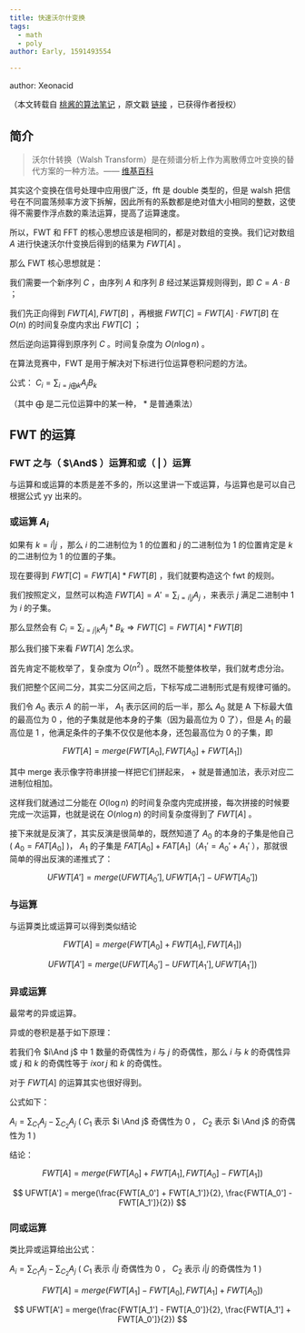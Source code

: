```yaml
---
title: 快速沃尔什变换
tags:
  - math
  - poly
author: Early, 1591493554

---
```


author: Xeonacid

（本文转载自 [桃酱的算法笔记](https://zhuanlan.zhihu.com/c_1005817911142838272) ，原文戳 [链接](https://zhuanlan.zhihu.com/p/41867199) ，已获得作者授权）

## 简介

> 沃尔什转换（Walsh Transform）是在频谱分析上作为离散傅立叶变换的替代方案的一种方法。—— [维基百科](https://zh.wikipedia.org/zh-cn/%E6%B2%83%E7%88%BE%E4%BB%80%E8%BD%89%E6%8F%9B) 

其实这个变换在信号处理中应用很广泛，fft 是 double 类型的，但是 walsh 把信号在不同震荡频率方波下拆解，因此所有的系数都是绝对值大小相同的整数，这使得不需要作浮点数的乘法运算，提高了运算速度。

所以，FWT 和 FFT 的核心思想应该是相同的，都是对数组的变换。我们记对数组 $A$ 进行快速沃尔什变换后得到的结果为 $FWT[A]$ 。

那么 FWT 核心思想就是：

我们需要一个新序列 $C$ ，由序列 $A$ 和序列 $B$ 经过某运算规则得到，即 $C = A \cdot B$ ；

我们先正向得到 $FWT[A], FWT[B]$ ，再根据 $FWT[C]=FWT[A] \cdot FWT[B]$ 在 $O(n)$ 的时间复杂度内求出 $FWT[C]$ ；

然后逆向运算得到原序列 $C$ 。时间复杂度为 $O(n \log{n})$ 。

在算法竞赛中，FWT 是用于解决对下标进行位运算卷积问题的方法。

公式： $C_{i} = \sum_{i=j \bigoplus k}A_{j} B_{k}$ 

（其中 $\bigoplus$ 是二元位运算中的某一种， $*$ 是普通乘法）

## FWT 的运算

### FWT 之与（ $\And$ ）运算和或（ $|$ ）运算

与运算和或运算的本质是差不多的，所以这里讲一下或运算，与运算也是可以自己根据公式 yy 出来的。

### 或运算 $A_i$ 

如果有 $k=i|j$ ，那么 $i$ 的二进制位为 $1$ 的位置和 $j$ 的二进制位为 $1$ 的位置肯定是 $k$ 的二进制位为 $1$ 的位置的子集。

现在要得到 $FWT[C] = FWT[A] * FWT[B]$ ，我们就要构造这个 fwt 的规则。

我们按照定义，显然可以构造 $FWT[A] = A' = \sum_{i=i|j}A_{j}$ ，来表示 $j$ 满足二进制中 $1$ 为 $i$ 的子集。

那么显然会有 $C_{i} = \sum_{i=j|k}A_{j}*B_{k} \Rightarrow FWT[C] = FWT[A] * FWT[B]$ 

那么我们接下来看 $FWT[A]$ 怎么求。

首先肯定不能枚举了，复杂度为 $O(n^2)$ 。既然不能整体枚举，我们就考虑分治。

我们把整个区间二分，其实二分区间之后，下标写成二进制形式是有规律可循的。

我们令 $A_0$ 表示 $A$ 的前一半， $A_1$ 表示区间的后一半，那么 $A_0$ 就是 A 下标最大值的最高位为 $0$ ，他的子集就是他本身的子集（因为最高位为 $0$ 了），但是 $A_1$ 的最高位是 $1$ ，他满足条件的子集不仅仅是他本身，还包最高位为 $0$ 的子集，即

$$
FWT[A] = merge(FWT[A_0], FWT[A_0] + FWT[A_1])
$$

其中 merge 表示像字符串拼接一样把它们拼起来， $+$ 就是普通加法，表示对应二进制位相加。

这样我们就通过二分能在 $O(\log{n})$ 的时间复杂度内完成拼接，每次拼接的时候要完成一次运算，也就是说在 $O(n\log{n})$ 的时间复杂度得到了 $FWT[A]$ 。

接下来就是反演了，其实反演是很简单的，既然知道了 $A_0$ 的本身的子集是他自己 ( $A_0 = FAT[A_0]$ )， $A_1$ 的子集是 $FAT[A_0] + FAT[A_1]（A_1'= A_0' + A_1'$ ），那就很简单的得出反演的递推式了：

$$
UFWT[A'] = merge(UFWT[A_0'], UFWT[A_1'] - UFWT[A_0'])
$$

### 与运算

与运算类比或运算可以得到类似结论

$$
FWT[A] = merge(FWT[A_0] + FWT[A_1], FWT[A_1])
$$

$$
UFWT[A'] = merge(UFWT[A_0'] - UFWT[A_1'], UFWT[A_1'])
$$

### 异或运算

最常考的异或运算。

异或的卷积是基于如下原理：

若我们令 $i\And j$ 中 $1$ 数量的奇偶性为 $i$ 与 $j$ 的奇偶性，那么 $i$ 与 $k$ 的奇偶性异或 $j$ 和 $k$ 的奇偶性等于 $i \operatorname{xor} j$ 和 $k$ 的奇偶性。

对于 $FWT[A]$ 的运算其实也很好得到。

公式如下：

 $A_{i} = \sum_{C_1}A_{j} - \sum_{C_2}A_{j}$ ( $C_1$ 表示 $i \And j$ 奇偶性为 $0$ ， $C_2$ 表示 $i \And j$ 的奇偶性为 $1$ )

结论：

$$
FWT[A] = merge(FWT[A_0] + FWT[A_1], FWT[A_0] - FWT[A_1])
$$

$$
UFWT[A'] = merge(\frac{FWT[A_0'] + FWT[A_1']}{2}, \frac{FWT[A_0'] - FWT[A_1']}{2})
$$

### 同或运算

类比异或运算给出公式：

 $A_{i} = \sum_{C_1}A_{j} - \sum_{C_2}A_{j}$ ( $C_1$ 表示 $i|j$ 奇偶性为 $0$ ， $C_2$ 表示 $i|j$ 的奇偶性为 $1$ )

$$
FWT[A] = merge(FWT[A_1] - FWT[A_0], FWT[A_1] + FWT[A_0])
$$

$$
UFWT[A'] = merge(\frac{FWT[A_1'] - FWT[A_0']}{2}, \frac{FWT[A_1'] + FWT[A_0']}{2})
$$
